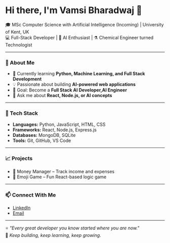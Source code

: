 # Hi there, I'm Vamsi Bharadwaj 👋

🎓 MSc Computer Science with Artificial Intelligence (Incoming) | University of Kent, UK  
💻 Full-Stack Developer | 🧠 AI Enthusiast | ⚗️ Chemical Engineer turned Technologist  

---

### 🚀 About Me
- 🌱 Currently learning **Python, Machine Learning, and Full Stack Development**
- 💡 Passionate about building **AI-powered web applications**
- 🎯 Goal: Become a **Full Stack AI Developer,AI Engineer**
- 💬 Ask me about **React, Node.js, or AI concepts**

---

### 🧰 Tech Stack
- **Languages:** Python, JavaScript, HTML, CSS  
- **Frameworks:** React, Node.js, Express.js  
- **Databases:** MongoDB, SQLite  
- **Tools:** Git, GitHub, VS Code

---

### 📈 Projects
- 🔹 Money Manager – Track income and expenses  
- 🔹 Emoji Game – Fun React-based logic game  

---

### 📫 Connect With Me
- [LinkedIn](https://www.linkedin.com/in/vamsi-bharadwaj-boda-19770b387)  
- [Email](mailto:bv.bharadwaj7@gmail.com)

---

⭐ *"Every great developer you know started where you are now."*  
💫 *Keep building, keep learning, keep growing.*
